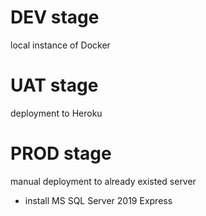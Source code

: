 # DEV stage
local instance of Docker
# UAT stage
deployment to Heroku
# PROD stage
manual deployment to already existed server
- install MS SQL Server 2019 Express
